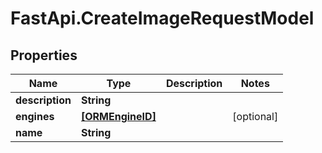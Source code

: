 # FastApi.CreateImageRequestModel

## Properties

Name | Type | Description | Notes
------------ | ------------- | ------------- | -------------
**description** | **String** |  | 
**engines** | [**[ORMEngineID]**](ORMEngineID.md) |  | [optional] 
**name** | **String** |  | 


